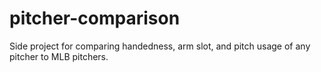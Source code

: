 # pitcher-comparison
Side project for comparing handedness, arm slot, and pitch usage of any pitcher to MLB pitchers.
